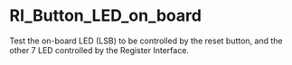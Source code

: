 # RI_Button_LED_on_board
Test the on-board LED (LSB) to be controlled by the reset button, and the other 7 LED controlled by the Register Interface.
